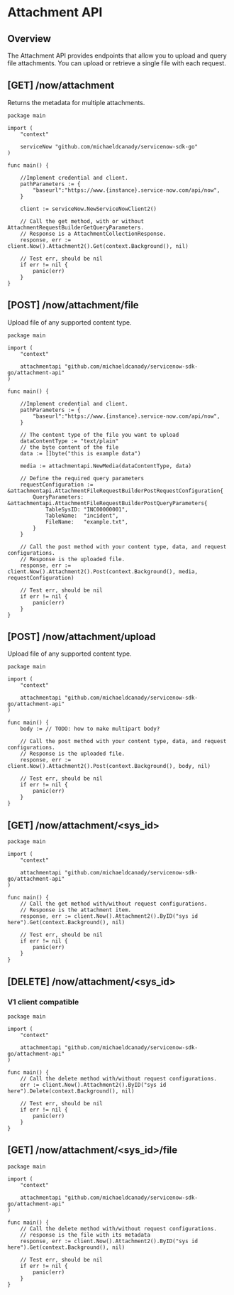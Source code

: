 # Attachment API

## Overview

The Attachment API provides endpoints that allow you to upload and query file attachments.
You can upload or retrieve a single file with each request.

## \[GET\] /now/attachment

Returns the metadata for multiple attachments.

```golang
package main

import (
    "context"

    serviceNow "github.com/michaeldcanady/servicenow-sdk-go"
)

func main() {
    
    //Implement credential and client.
    pathParameters := {
        "baseurl":"https://www.{instance}.service-now.com/api/now",
    }

    client := serviceNow.NewServiceNowClient2()

    // Call the get method, with or without AttachmentRequestBuilderGetQueryParameters.
    // Response is a AttachmentCollectionResponse.
    response, err := client.Now().Attachment2().Get(context.Background(), nil)

    // Test err, should be nil
    if err != nil {
        panic(err)
    }
}
```

## \[POST\] /now/attachment/file

Upload file of any supported content type.

```golang
package main

import (
    "context"

    attachmentapi "github.com/michaeldcanady/servicenow-sdk-go/attachment-api"
)

func main() {
    
    //Implement credential and client.
    pathParameters := {
        "baseurl":"https://www.{instance}.service-now.com/api/now",
    }

    // The content type of the file you want to upload
    dataContentType := "text/plain"
    // the byte content of the file
    data := []byte("this is example data")

    media := attachmentapi.NewMedia(dataContentType, data)

    // Define the required query parameters
    requestConfiguration := &attachmentapi.AttachmentFileRequestBuilderPostRequestConfiguration{
        QueryParameters: &attachmentapi.AttachmentFileRequestBuilderPostQueryParameters{
            TableSysID: "INC00000001",
            TableName:  "incident",
            FileName:   "example.txt",
        }
    }

    // Call the post method with your content type, data, and request configurations.
    // Response is the uploaded file.
    response, err := client.Now().Attachment2().Post(context.Background(), media, requestConfiguration)

    // Test err, should be nil
    if err != nil {
        panic(err)
    }
}
```

## \[POST\] /now/attachment/upload

Upload file of any supported content type.

```golang
package main

import (
    "context"

    attachmentapi "github.com/michaeldcanady/servicenow-sdk-go/attachment-api"
)

func main() {
    body := // TODO: how to make multipart body?

    // Call the post method with your content type, data, and request configurations.
    // Response is the uploaded file.
    response, err := client.Now().Attachment2().Post(context.Background(), body, nil)

    // Test err, should be nil
    if err != nil {
        panic(err)
    }
}
```

## \[GET\] /now/attachment/\<sys_id\>

```golang
package main

import (
    "context"

    attachmentapi "github.com/michaeldcanady/servicenow-sdk-go/attachment-api"
)

func main() {
    // Call the get method with/without request configurations.
    // Response is the attachment item.
    response, err := client.Now().Attachment2().ByID("sys id here").Get(context.Background(), nil)

    // Test err, should be nil
    if err != nil {
        panic(err)
    }
}
```

## \[DELETE\] /now/attachment/\<sys_id\>

### V1 client compatible

```golang
package main

import (
    "context"

    attachmentapi "github.com/michaeldcanady/servicenow-sdk-go/attachment-api"
)

func main() {
    // Call the delete method with/without request configurations.
    err := client.Now().Attachment2().ByID("sys id here").Delete(context.Background(), nil)

    // Test err, should be nil
    if err != nil {
        panic(err)
    }
}
```

## \[GET\] /now/attachment/\<sys_id\>/file

```golang
package main

import (
    "context"

    attachmentapi "github.com/michaeldcanady/servicenow-sdk-go/attachment-api"
)

func main() {
    // Call the delete method with/without request configurations.
    // response is the file with its metadata
    response, err := client.Now().Attachment2().ByID("sys id here").Get(context.Background(), nil)

    // Test err, should be nil
    if err != nil {
        panic(err)
    }
}
```